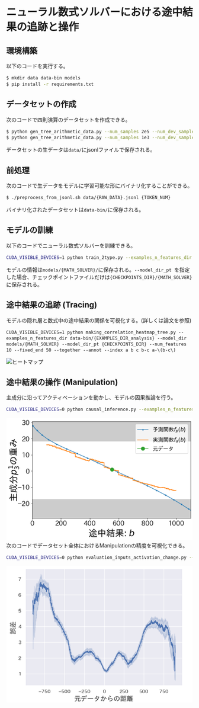 # ニューラル数式ソルバーにおける途中結果の追跡と操作

## 環境構築
以下のコードを実行する。
```bash
$ mkdir data data-bin models
$ pip install -r requirements.txt
```


## データセットの作成
次のコードで四則演算のデータセットを作成できる。
```bash
$ python gen_tree_arithmetic_data.py --num_samples 2e5 --num_dev_samples 1e4 --num_limit 1000 --num_limit_min 1 --depth 4 #訓練、検証用
$ python gen_tree_arithmetic_data.py --num_samples 1e3 --num_dev_samples 1e3 --num_limit 1000 --num_limit_min 100 --depth 2 --short --sub #モデル分析用
```
データセットの生データは`data/`にjsonlファイルで保存される。

## 前処理
次のコードで生データをモデルに学習可能な形にバイナリ化することができる。
```bash
$ ./preprocess_from_jsonl.sh data/{RAW_DATA}.jsonl {TOKEN_NUM}
```
バイナリ化されたデータセットは`data-bin/`に保存される。

## モデルの訓練
以下のコードでニューラル数式ソルバーを訓練できる。
```bash
CUDA_VISIBLE_DEVICES=1 python train_2type.py --examples_n_features_dir data-bin/{EXAMPLES_DIR_train} --train_batch_size 64 --model_dir {MATH_SOLVER} --model_dir_pt {CHECKPOINTS_DIR} --num_train_epoch 5 --lr 5e-5
```
モデルの情報は`models/{MATH_SOLVER}/`に保存される。`--model_dir_pt `を指定した場合、チェックポイントファイルだけは`{CHECKPOINTS_DIR}/{MATH_SOLVER}`に保存される。

## 途中結果の追跡 (Tracing)
モデルの隠れ層と数式中の途中結果の関係を可視化する。(詳しくは論文を参照)
```
CUDA_VISIBLE_DEVICES=1 python making_correlation_heatmap_tree.py --examples_n_features_dir data-bin/{EXAMPLES_DIR_analysis} --model_dir models/{MATH_SOLVER} --model_dir_pt {CHECKPOINTS_DIR} --num_features 10 --fixed_end 50 --together --annot --index a b c b-c a-\(b-c\)
```
![ヒートマップ](figures/pca_relation_heatmap_alllayer_10_abs_with_var_(a-(b-c)).png)
## 途中結果の操作 (Manipulation)
主成分に沿ってアクティベーションを動かし、モデルの因果推論を行う。
```bash
CUDA_VISIBLE_DEVICES=0 python causal_inference.py --examples_n_features_dir data-bin/{EXAMPLES_DIR_analysis} --model_dir models/{MATH_SOLVER} --model_dir_pt {CHECKPOINTS_DIR} --fixed_end 50 --num_features 10 --eliminate_layer 1 --eliminate_k 3 --idx 20 --target_arg b
```
![1インスタンスに対するmanipulationの結果](figures/predict_component_change_layer1_k3_idx20_10features_shade.png)
次のコードでデータセット全体におけるManipulationの精度を可視化できる。
```bash
CUDA_VISIBLE_DEVICES=0 python evaluation_inputs_activation_change.py --examples_n_features_dir data-bin/{EXAMPLES_DIR_analysis}  --model_dir models/{MATH_SOLVER} --model_dir_pt {CHECKPOINTS_DIR} --num_features 10  --fixed_end 50 --eliminate_layer 1 --eliminate_k 3  --target_arg b
```
![データセット全体に対するmanipulation結果](figures/eval_b_l1_k3_error_median.png)

[def]: figures/pca_relation_heatmap_alllay